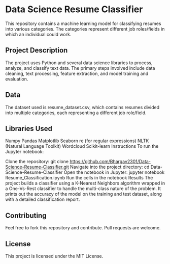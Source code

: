 # Data Science Resume Classifier
This repository contains a machine learning model for classifying resumes into various categories. The categories represent different job roles/fields in which an individual could work.

## Project Description
The project uses Python and several data science libraries to process, analyze, and classify text data. The primary steps involved include data cleaning, text processing, feature extraction, and model training and evaluation.

## Data
The dataset used is resume_dataset.csv, which contains resumes divided into multiple categories, each representing a different job role/field.

## Libraries Used
Numpy
Pandas
Matplotlib
Seaborn
re (for regular expressions)
NLTK (Natural Language Toolkit)
Wordcloud
Scikit-learn
Instructions
To run the Jupyter notebook:

Clone the repository: git clone https://github.com/Bhargav2301/Data-Science-Resume-Classifier.git
Navigate into the project directory: cd Data-Science-Resume-Classifier
Open the notebook in Jupyter: jupyter notebook Resume_Classification.ipynb
Run the cells in the notebook
Results
The project builds a classifier using a K-Nearest Neighbors algorithm wrapped in a One-Vs-Rest classifier to handle the multi-class nature of the problem. It prints out the accuracy of the model on the training and test dataset, along with a detailed classification report.

## Contributing
Feel free to fork this repository and contribute. Pull requests are welcome.

## License
This project is licensed under the MIT License.
